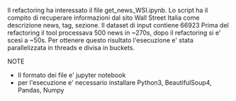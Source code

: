 Il refactoring ha interessato il file get_news_WSI.ipynb.
Lo script ha il compito di recuperare informazioni dal sito Wall Street Italia come descrizione news, tag, sezione.
Il dataset di input contiene 66923
Prima del refactoring il tool processava 500 news in ~270s, dopo il refactoring si e' scesi a ~50s.
Per ottenere questo risultato l'esecuzione e' stata parallelizzata in threads e divisa in buckets.

NOTE
- Il formato dei file e' jupyter notebook
- per l'esecuzione e' necessario installare Python3, BeautifulSoup4, Pandas, Numpy
